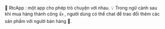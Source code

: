 💬 RtcApp : một app cho phép trò chuyện với nhau.
💡 Trong ngữ cảnh sau khi mua hàng thành công 👍 , người dùng có thể chat để trao đổi thêm các sản phẩm với người bán hàng 🤝. 
